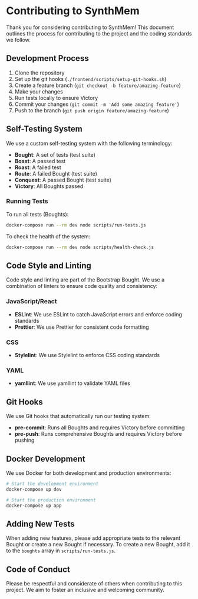 # Contributing to SynthMem

Thank you for considering contributing to SynthMem! This document outlines the process for contributing to the project and the coding standards we follow.

## Development Process

1. Clone the repository
2. Set up the git hooks (`./frontend/scripts/setup-git-hooks.sh`)
3. Create a feature branch (`git checkout -b feature/amazing-feature`)
4. Make your changes
5. Run tests locally to ensure Victory
6. Commit your changes (`git commit -m 'Add some amazing feature'`)
7. Push to the branch (`git push origin feature/amazing-feature`)

## Self-Testing System

We use a custom self-testing system with the following terminology:

- **Bought**: A set of tests (test suite)
- **Boast**: A passed test
- **Roast**: A failed test
- **Route**: A failed Bought (test suite)
- **Conquest**: A passed Bought (test suite)
- **Victory**: All Boughts passed

### Running Tests

To run all tests (Boughts):
```bash
docker-compose run --rm dev node scripts/run-tests.js
```

To check the health of the system:
```bash
docker-compose run --rm dev node scripts/health-check.js
```

## Code Style and Linting

Code style and linting are part of the Bootstrap Bought. We use a combination of linters to ensure code quality and consistency:

### JavaScript/React

- **ESLint**: We use ESLint to catch JavaScript errors and enforce coding standards
- **Prettier**: We use Prettier for consistent code formatting

### CSS

- **Stylelint**: We use Stylelint to enforce CSS coding standards

### YAML

- **yamllint**: We use yamllint to validate YAML files

## Git Hooks

We use Git hooks that automatically run our testing system:

- **pre-commit**: Runs all Boughts and requires Victory before committing
- **pre-push**: Runs comprehensive Boughts and requires Victory before pushing

## Docker Development

We use Docker for both development and production environments:

```bash
# Start the development environment
docker-compose up dev

# Start the production environment
docker-compose up app
```

## Adding New Tests

When adding new features, please add appropriate tests to the relevant Bought or create a new Bought if necessary. To create a new Bought, add it to the `boughts` array in `scripts/run-tests.js`.

## Code of Conduct

Please be respectful and considerate of others when contributing to this project. We aim to foster an inclusive and welcoming community.

